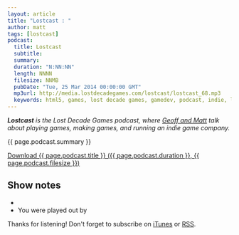 ```yaml
---
layout: article
title: "Lostcast : "
author: matt
tags: [lostcast]
podcast:
  title: Lostcast 
  subtitle: 
  summary: 
  duration: "N:NN:NN"
  length: NNNN
  filesize: NNMB
  pubDate: "Tue, 25 Mar 2014 00:00:00 GMT"
  mp3url: http://media.lostdecadegames.com/lostcast/lostcast_68.mp3
  keywords: html5, games, lost decade games, gamedev, podcast, indie, lostcast
---
```

_**Lostcast** is the Lost Decade Games podcast, where [Geoff and Matt](/about/) talk about playing games, making games, and running an indie game company._

{{ page.podcast.summary }}

<a class="download-podcast" href="{{ page.podcast.mp3url }}">
	Download {{ page.podcast.title }} ({{ page.podcast.duration }}, {{ page.podcast.filesize }})
</a>

## Show notes

* []()
* You were played out by []()

Thanks for listening! Don't forget to subscribe on [iTunes](http://itunes.apple.com/us/podcast/lostcast/id481950724) or [RSS](/lostcast.xml).
